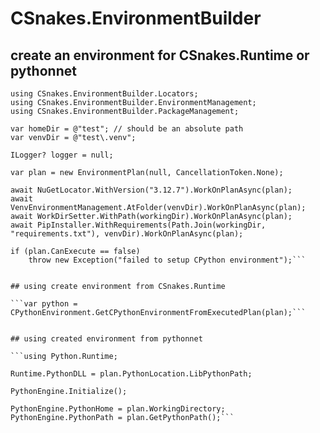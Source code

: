 ﻿# CSnakes.EnvironmentBuilder

## create an environment for CSnakes.Runtime or pythonnet

```using CSnakes.EnvironmentBuilder;
using CSnakes.EnvironmentBuilder.Locators;
using CSnakes.EnvironmentBuilder.EnvironmentManagement;
using CSnakes.EnvironmentBuilder.PackageManagement;

var homeDir = @"test"; // should be an absolute path
var venvDir = @"test\.venv";

ILogger? logger = null;

var plan = new EnvironmentPlan(null, CancellationToken.None);

await NuGetLocator.WithVersion("3.12.7").WorkOnPlanAsync(plan);
await VenvEnvironmentManagement.AtFolder(venvDir).WorkOnPlanAsync(plan);
await WorkDirSetter.WithPath(workingDir).WorkOnPlanAsync(plan);
await PipInstaller.WithRequirements(Path.Join(workingDir, "requirements.txt"), venvDir).WorkOnPlanAsync(plan);

if (plan.CanExecute == false)
    throw new Exception("failed to setup CPython environment");```


## using create environment from CSnakes.Runtime

```var python = CPythonEnvironment.GetCPythonEnvironmentFromExecutedPlan(plan);```


## using created environment from pythonnet

```using Python.Runtime;

Runtime.PythonDLL = plan.PythonLocation.LibPythonPath;

PythonEngine.Initialize();

PythonEngine.PythonHome = plan.WorkingDirectory;
PythonEngine.PythonPath = plan.GetPythonPath();```
